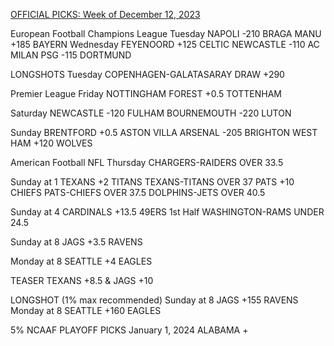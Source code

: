[OFFICIAL PICKS: Week of December 12, 2023](https://locals.com/feed/24414/sportspicks/4985441/official-picks-week-of-december-12-2023)

European Football
Champions League
Tuesday
NAPOLI -210 BRAGA
MANU +185 BAYERN
Wednesday
FEYENOORD +125 CELTIC
NEWCASTLE -110 AC MILAN
PSG -115 DORTMUND

LONGSHOTS
Tuesday
COPENHAGEN-GALATASARAY DRAW +290

Premier League
Friday
NOTTINGHAM FOREST +0.5 TOTTENHAM

Saturday
NEWCASTLE -120 FULHAM
BOURNEMOUTH -220 LUTON

Sunday
BRENTFORD +0.5 ASTON VILLA
ARSENAL -205 BRIGHTON
WEST HAM +120 WOLVES

American Football
NFL
Thursday
CHARGERS-RAIDERS OVER 33.5

Sunday at 1
TEXANS +2 TITANS
TEXANS-TITANS OVER 37
PATS +10 CHIEFS
PATS-CHIEFS OVER 37.5
DOLPHINS-JETS OVER 40.5

Sunday at 4
CARDINALS +13.5 49ERS
1st Half WASHINGTON-RAMS UNDER 24.5

Sunday at 8
JAGS +3.5 RAVENS

Monday at 8
SEATTLE +4 EAGLES

TEASER
TEXANS +8.5 & JAGS +10

LONGSHOT (1% max recommended)
Sunday at 8
JAGS +155 RAVENS
Monday at 8
SEATTLE +160 EAGLES

5% NCAAF PLAYOFF PICKS
January 1, 2024
ALABAMA +